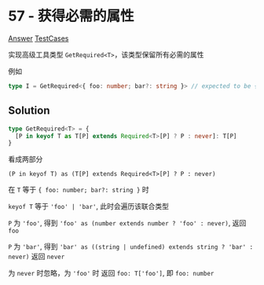 # 57 - 获得必需的属性

[Answer](https://github.com/lybenson/ts-checker/blob/master/src/57-hard-get-required/template.ts) [TestCases](https://github.com/lybenson/ts-checker/blob/master/src/57-hard-get-required/test-cases.ts)

实现高级工具类型 `GetRequired<T>`，该类型保留所有必需的属性

例如

```ts
type I = GetRequired<{ foo: number; bar?: string }> // expected to be { foo: number }
```

## Solution

```ts
type GetRequired<T> = {
  [P in keyof T as T[P] extends Required<T>[P] ? P : never]: T[P]
}
```

看成两部分

`(P in keyof T) as (T[P] extends Required<T>[P] ? P : never)`

在 `T` 等于 `{ foo: number; bar?: string }` 时

`keyof T` 等于 `'foo' | 'bar'`, 此时会遍历该联合类型

`P` 为 `'foo'`, 得到 `'foo' as (number extends number ? 'foo' : never)`, 返回 `foo`

`P` 为 `'bar'`, 得到 `'bar' as ((string | undefined) extends string ? 'bar' : never)` 返回 `never`

为 `never` 时忽略，为 `'foo'` 时 返回 `foo: T['foo']`, 即 `foo: number`
